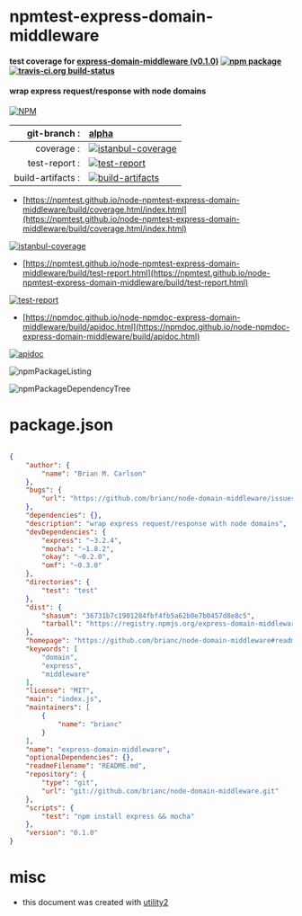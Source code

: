 # npmtest-express-domain-middleware

#### test coverage for  [express-domain-middleware (v0.1.0)](https://github.com/brianc/node-domain-middleware#readme)  [![npm package](https://img.shields.io/npm/v/npmtest-express-domain-middleware.svg?style=flat-square)](https://www.npmjs.org/package/npmtest-express-domain-middleware) [![travis-ci.org build-status](https://api.travis-ci.org/npmtest/node-npmtest-express-domain-middleware.svg)](https://travis-ci.org/npmtest/node-npmtest-express-domain-middleware)

#### wrap express request/response with node domains

[![NPM](https://nodei.co/npm/express-domain-middleware.png?downloads=true&downloadRank=true&stars=true)](https://www.npmjs.com/package/express-domain-middleware)

| git-branch : | [alpha](https://github.com/npmtest/node-npmtest-express-domain-middleware/tree/alpha)|
|--:|:--|
| coverage : | [![istanbul-coverage](https://npmtest.github.io/node-npmtest-express-domain-middleware/build/coverage.badge.svg)](https://npmtest.github.io/node-npmtest-express-domain-middleware/build/coverage.html/index.html)|
| test-report : | [![test-report](https://npmtest.github.io/node-npmtest-express-domain-middleware/build/test-report.badge.svg)](https://npmtest.github.io/node-npmtest-express-domain-middleware/build/test-report.html)|
| build-artifacts : | [![build-artifacts](https://npmtest.github.io/node-npmtest-express-domain-middleware/glyphicons_144_folder_open.png)](https://github.com/npmtest/node-npmtest-express-domain-middleware/tree/gh-pages/build)|

- [https://npmtest.github.io/node-npmtest-express-domain-middleware/build/coverage.html/index.html](https://npmtest.github.io/node-npmtest-express-domain-middleware/build/coverage.html/index.html)

[![istanbul-coverage](https://npmtest.github.io/node-npmtest-express-domain-middleware/build/screenCapture.buildCi.browser.%252Ftmp%252Fbuild%252Fcoverage.lib.html.png)](https://npmtest.github.io/node-npmtest-express-domain-middleware/build/coverage.html/index.html)

- [https://npmtest.github.io/node-npmtest-express-domain-middleware/build/test-report.html](https://npmtest.github.io/node-npmtest-express-domain-middleware/build/test-report.html)

[![test-report](https://npmtest.github.io/node-npmtest-express-domain-middleware/build/screenCapture.buildCi.browser.%252Ftmp%252Fbuild%252Ftest-report.html.png)](https://npmtest.github.io/node-npmtest-express-domain-middleware/build/test-report.html)

- [https://npmdoc.github.io/node-npmdoc-express-domain-middleware/build/apidoc.html](https://npmdoc.github.io/node-npmdoc-express-domain-middleware/build/apidoc.html)

[![apidoc](https://npmdoc.github.io/node-npmdoc-express-domain-middleware/build/screenCapture.buildCi.browser.%252Ftmp%252Fbuild%252Fapidoc.html.png)](https://npmdoc.github.io/node-npmdoc-express-domain-middleware/build/apidoc.html)

![npmPackageListing](https://npmtest.github.io/node-npmtest-express-domain-middleware/build/screenCapture.npmPackageListing.svg)

![npmPackageDependencyTree](https://npmtest.github.io/node-npmtest-express-domain-middleware/build/screenCapture.npmPackageDependencyTree.svg)



# package.json

```json

{
    "author": {
        "name": "Brian M. Carlson"
    },
    "bugs": {
        "url": "https://github.com/brianc/node-domain-middleware/issues"
    },
    "dependencies": {},
    "description": "wrap express request/response with node domains",
    "devDependencies": {
        "express": "~3.2.4",
        "mocha": "~1.8.2",
        "okay": "~0.2.0",
        "omf": "~0.3.0"
    },
    "directories": {
        "test": "test"
    },
    "dist": {
        "shasum": "36731b7c1901284fbf4fb5a62b0e7b0457d8e8c5",
        "tarball": "https://registry.npmjs.org/express-domain-middleware/-/express-domain-middleware-0.1.0.tgz"
    },
    "homepage": "https://github.com/brianc/node-domain-middleware#readme",
    "keywords": [
        "domain",
        "express",
        "middleware"
    ],
    "license": "MIT",
    "main": "index.js",
    "maintainers": [
        {
            "name": "brianc"
        }
    ],
    "name": "express-domain-middleware",
    "optionalDependencies": {},
    "readmeFilename": "README.md",
    "repository": {
        "type": "git",
        "url": "git://github.com/brianc/node-domain-middleware.git"
    },
    "scripts": {
        "test": "npm install express && mocha"
    },
    "version": "0.1.0"
}
```



# misc
- this document was created with [utility2](https://github.com/kaizhu256/node-utility2)
